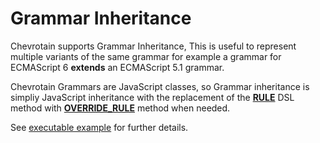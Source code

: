 # Grammar Inheritance

Chevrotain supports Grammar Inheritance, This is useful to represent multiple variants of the same grammar
for example a grammar for ECMAScript 6 **extends** an ECMAScript 5.1 grammar.

Chevrotain Grammars are JavaScript classes, so Grammar inheritance is simpliy JavaScript inheritance
with the replacement of the [**RULE**](https://sap.github.io/chevrotain/documentation/4_0_0/classes/parser.html#rule)
DSL method with [**OVERRIDE_RULE**](https://sap.github.io/chevrotain/documentation/4_0_0/classes/parser.html#override_rule) method when needed.

See [executable example](https://github.com/SAP/chevrotain/tree/master/examples/parser/inheritance)
for further details.
